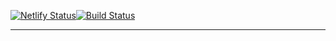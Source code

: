 [![Netlify Status](https://api.netlify.com/api/v1/badges/7d499a86-43f9-4b3c-86da-21ccceedec6f/deploy-status)](https://app.netlify.com/sites/churrastri/deploys)[![Build Status](https://travis-ci.org/joaaomanooel/churras-tri-web.svg?branch=master)](https://travis-ci.org/joaaomanooel/churras-tri-web)
___
